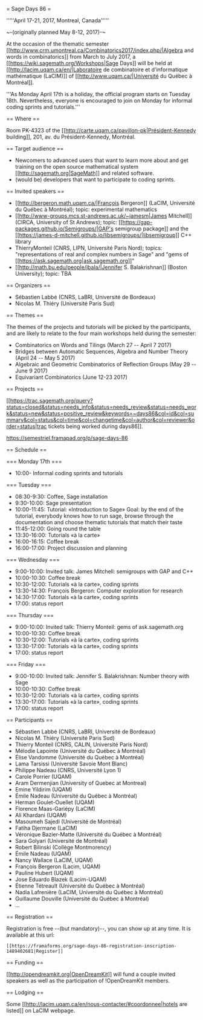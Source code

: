 = Sage Days 86 =

'''''April 17-21, 2017, Montreal, Canada'''''

~-(originally planned May 8-12, 2017)-~

At the occasion of the thematic semester [[http://www.crm.umontreal.ca/Combinatorics2017/index.php/|Algebra and words in combinatorics]] from March to July 2017, a [[https://wiki.sagemath.org/Workshops|Sage Days]] will be held at [[http://lacim.uqam.ca/en/|Laboratoire de combinatoire et d'informatique mathématique (LaCIM)]] of [[http://www.uqam.ca/|Université du Québec à Montréal]].

'''As Monday April 17th is a holiday, the official program starts on
Tuesday 18th. Nevertheless, everyone is encouraged to join on Monday
for informal coding sprints and tutorials.'''

== Where ==

Room PK-4323 of the [[http://carte.uqam.ca/pavillon-pk|Président-Kennedy building]], 201, av. du Président-Kennedy, Montréal.

== Target audience ==

 * Newcomers to advanced users that want to learn more about and get training on the open source mathematical system [[http://sagemath.org|SageMath]] and related software.
 * (would be) developers that want to participate to coding sprints.

== Invited speakers ==

 * [[http://bergeron.math.uqam.ca/|François Bergeron]] (LaCIM, Université du Québec à Montréal); topic: experimental mathematics
 * [[http://www-groups.mcs.st-andrews.ac.uk/~jamesm|James Mitchell]] (CIRCA, University of St Andrews); topic: [[https://gap-packages.github.io/Semigroups/|GAP's semigroup package]] and the [[https://james-d-mitchell.github.io/libsemigroups/|libsemigroup]] C++ library
 * ThierryMonteil (CNRS, LIPN, Université Paris Nord); topics: "representations of real and complex numbers in Sage" and "gems of [[https://ask.sagemath.org|ask.sagemath.org]]"
 * [[http://math.bu.edu/people/jbala/|Jennifer S. Balakrishnan]] (Boston University); topic: TBA

== Organizers ==

 * Sébastien Labbé (CNRS, LaBRI, Université de Bordeaux)
 * Nicolas M. Thiéry (Université Paris Sud)

== Themes ==

The themes of the projects and tutorials will be picked by the
participants, and are likely to relate to the four main workshops held
during the semester:

 * Combinatorics on Words and Tilings (March 27 -- April 7 2017)
 * Bridges between Automatic Sequences, Algebra and Number Theory (April 24 -- May 5 2017) 
 * Algebraic and Geometric Combinatorics of Reflection Groups (May 29 -- June 9 2017)
 * Equivariant Combinatorics (June 12-23 2017)

== Projects ==

[[https://trac.sagemath.org/query?status=closed&status=needs_info&status=needs_review&status=needs_work&status=new&status=positive_review&keywords=~days86&col=id&col=summary&col=status&col=time&col=changetime&col=author&col=reviewer&order=status|trac tickets being worked during days86]].

https://semestriel.framapad.org/p/sage-days-86

== Schedule ==

=== Monday 17th ===

 * 10:00- Informal coding sprints and tutorials

=== Tuesday ===
 * 08:30-9:30: Coffee, Sage installation
 * 9:30-10:00: Sage presentation
 * 10:00-11:45: Tutorial: «Introduction to Sage»
  Goal: by the end of the tutorial, everybody knows how to run sage, browse through the documentation and choose thematic tutorials that match their taste
 * 11:45-12:00: Going round the table
 * 13:30-16:00: Tutorials «à la carte»
 * 16:00-16:15: Coffee break
 * 16:00-17:00: Project discussion and planning

=== Wednesday ===
 * 9:00-10:00: Invited talk: James Mitchell: semigroups with GAP and C++
 * 10:00-10:30: Coffee break
 * 10:30-12:00: Tutorials «à la carte», coding sprints
 * 13:30-14:30: François Bergeron: Computer exploration for research
 * 14:30-17:00: Tutorials «à la carte», coding sprints
 * 17:00: status report

=== Thursday ===
 * 9:00-10:00: Invited talk: Thierry Monteil: gems of ask.sagemath.org
 * 10:00-10:30: Coffee break
 * 10:30-12:00: Tutorials «à la carte», coding sprints
 * 13:30-17:00: Tutorials «à la carte», coding sprints
 * 17:00: status report

=== Friday ===
 * 9:00-10:00: Invited talk: Jennifer S. Balakrishnan: Number theory with Sage
 * 10:00-10:30: Coffee break
 * 10:30-12:00: Tutorials «à la carte», coding sprints
 * 13:30-17:00: Tutorials «à la carte», coding sprints
 * 17:00: status report


== Participants ==

 * Sébastien Labbé (CNRS, LaBRI, Université de Bordeaux)
 * Nicolas M. Thiéry (Université Paris Sud)
 * Thierry Monteil (CNRS, CALIN, Université Paris Nord)
 * Mélodie Lapointe (Université du Québec à Montréal)
 * Élise Vandomme (Université du Québec à Montréal)
 * Lama Tarsissi (Université Savoie Mont Blanc)
 * Philippe Nadeau (CNRS, Université Lyon 1)
 * Carole Porrier (UQAM)
 * Aram Dermenjian (University of Quebec at Montreal)
 * Emine Yildirim (UQAM)
 * Émile Nadeau	(Université du Québec à Montréal)
 * Herman Goulet-Ouellet (UQAM)
 * Florence Maas-Gariépy (LaCIM)
 * Ali Khardani (UQAM)
 * Masoumeh Sajedi (Université de Montréal)
 * Fatiha Djermane (LaCIM)
 * Véronique Bazier-Matte (Université du Québec à Montréal)
 * Sara Golyari (Université de Montréal)
 * Robert Bilinski (Collège Montmorency)
 * Émile Nadeau (UQAM)
 * Nancy Wallace (LaCIM, UQAM)
 * François Bergeron (Lacim, UQAM)
 * Pauline Hubert (UQAM)
 * Jose Eduardo Blazek (Lacim-UQAM)
 * Étienne Tétreault (Université du Québec à Montréal)
 * Nadia Lafrenière (LaCIM, Université du Québec à Montréal)
 * Guillaume Douville (Université du Québec à Montréal)
 * ...

== Registration ==

Registration is free --(but mandatory)--, you can show up at any time. It is available at this url:

    [[https://framaforms.org/sage-days-86-registration-inscription-1489402681|Register]]

== Funding ==

[[http://opendreamkit.org|OpenDreamKit]] will fund a couple invited speakers as well as the participation of !OpenDreamKit members.

== Lodging ==

Some [[http://lacim.uqam.ca/en/nous-contacter/#coordonnee|hotels are listed]] on LaCIM webpage.
